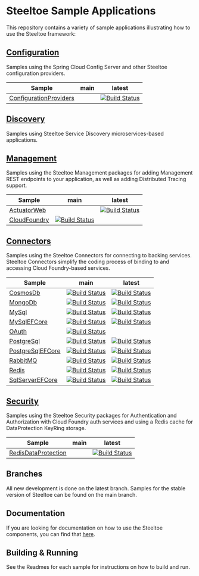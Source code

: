 # Steeltoe Sample Applications

This repository contains a variety of sample applications illustrating how to use the Steeltoe framework:

## [Configuration](Configuration)

Samples using the Spring Cloud Config Server and other Steeltoe configuration providers.

| Sample | main | latest |
| --- | --- | --- |
| [ConfigurationProviders](Configuration/src/ConfigurationProviders) | | [![Build Status](https://dev.azure.com/SteeltoeOSS/Steeltoe/_apis/build/status%2FSamples%2FConfiguration?branchName=latest)](https://dev.azure.com/SteeltoeOSS/Steeltoe/_build/latest?definitionId=73&branchName=latest) |

## [Discovery](Discovery)

Samples using Steeltoe Service Discovery microservices-based applications.

## [Management](Management/src)

Samples using the Steeltoe Management packages for adding Management REST endpoints to your application, as well as adding Distributed Tracing support.

| Sample | main | latest |
| --- | --- | --- |
| [ActuatorWeb](./Management/src/ActuatorWeb/) | | [![Build Status](https://dev.azure.com/SteeltoeOSS/Steeltoe/_apis/build/status/Samples/SteeltoeOSS.Samples%20%5BManagement_CloudFoundry%5D?branchName=latest)](https://dev.azure.com/SteeltoeOSS/Steeltoe/_build/latest?definitionId=23&branchName=latest) |
| [CloudFoundry](Management/src/CloudFoundry) | [![Build Status](https://dev.azure.com/SteeltoeOSS/Steeltoe/_apis/build/status/Samples/SteeltoeOSS.Samples%20%5BManagement_CloudFoundry%5D?branchName=main)](https://dev.azure.com/SteeltoeOSS/Steeltoe/_build/latest?definitionId=23&branchName=main) | |

## [Connectors](Connectors)

Samples using the Steeltoe Connectors for connecting to backing services. Steeltoe Connectors simplify the coding process of binding to and accessing Cloud Foundry-based services.

| Sample | main | latest |
| --- | --- | --- |
| [CosmosDb](Connectors/src/CosmosDb) | [![Build Status](https://dev.azure.com/SteeltoeOSS/Steeltoe/_apis/build/status/Samples/Steeltoe-Samples-Connectors-CosmosDb?branchName=main)](https://dev.azure.com/SteeltoeOSS/Steeltoe/_build/latest?definitionId=69&branchName=main) | [![Build Status](https://dev.azure.com/SteeltoeOSS/Steeltoe/_apis/build/status/Samples/Steeltoe-Samples-Connectors-CosmosDb?branchName=latest)](https://dev.azure.com/SteeltoeOSS/Steeltoe/_build/latest?definitionId=69&branchName=latest) |
| [MongoDb](Connectors/src/MongoDb) | [![Build Status](https://dev.azure.com/SteeltoeOSS/Steeltoe/_apis/build/status/Samples/Steeltoe-Samples-Connectors-MongoDb?branchName=main)](https://dev.azure.com/SteeltoeOSS/Steeltoe/_build/latest?definitionId=70&branchName=main) | [![Build Status](https://dev.azure.com/SteeltoeOSS/Steeltoe/_apis/build/status/Samples/Steeltoe-Samples-Connectors-MongoDb?branchName=latest)](https://dev.azure.com/SteeltoeOSS/Steeltoe/_build/latest?definitionId=70&branchName=latest) |
| [MySql](Connectors/src/MySql) | [![Build Status](https://dev.azure.com/SteeltoeOSS/Steeltoe/_apis/build/status/Samples/Steeltoe-Samples-Connectors-MySql?branchName=main)](https://dev.azure.com/SteeltoeOSS/Steeltoe/_build/latest?definitionId=17&branchName=main) | [![Build Status](https://dev.azure.com/SteeltoeOSS/Steeltoe/_apis/build/status/Samples/Steeltoe-Samples-Connectors-MySql?branchName=latest)](https://dev.azure.com/SteeltoeOSS/Steeltoe/_build/latest?definitionId=17&branchName=latest) |
| [MySqlEFCore](Connectors/src/MySqlEFCore) | [![Build Status](https://dev.azure.com/SteeltoeOSS/Steeltoe/_apis/build/status/Samples/Steeltoe-Samples-Connectors-MySqlEFCore?branchName=main)](https://dev.azure.com/SteeltoeOSS/Steeltoe/_build/latest?definitionId=18&branchName=main) | [![Build Status](https://dev.azure.com/SteeltoeOSS/Steeltoe/_apis/build/status/Samples/Steeltoe-Samples-Connectors-MySqlEFCore?branchName=latest)](https://dev.azure.com/SteeltoeOSS/Steeltoe/_build/latest?definitionId=18&branchName=latest) |
| [OAuth](Connectors/src/OAuth) | [![Build Status](https://dev.azure.com/SteeltoeOSS/Steeltoe/_apis/build/status/Samples/Steeltoe-Samples-Connectors-OAuth?branchName=main)](https://dev.azure.com/SteeltoeOSS/Steeltoe/_build/latest?definitionId=72&branchName=main) | |
| [PostgreSql](Connectors/src/PostgreSql) | [![Build Status](https://dev.azure.com/SteeltoeOSS/Steeltoe/_apis/build/status/Samples/Steeltoe-Samples-Connectors-PostgreSql?branchName=main)](https://dev.azure.com/SteeltoeOSS/Steeltoe/_build/latest?definitionId=21&branchName=main) | [![Build Status](https://dev.azure.com/SteeltoeOSS/Steeltoe/_apis/build/status/Samples/Steeltoe-Samples-Connectors-PostgreSql?branchName=latest)](https://dev.azure.com/SteeltoeOSS/Steeltoe/_build/latest?definitionId=21&branchName=latest) |
| [PostgreSqlEFCore](Connectors/src/PostgreSqlEFCore) | [![Build Status](https://dev.azure.com/SteeltoeOSS/Steeltoe/_apis/build/status/Samples/Steeltoe-Samples-Connectors-PostgreSqlEFCore?branchName=main)](https://dev.azure.com/SteeltoeOSS/Steeltoe/_build/latest?definitionId=22&branchName=main) | [![Build Status](https://dev.azure.com/SteeltoeOSS/Steeltoe/_apis/build/status/Samples/Steeltoe-Samples-Connectors-PostgreSqlEFCore?branchName=latest)](https://dev.azure.com/SteeltoeOSS/Steeltoe/_build/latest?definitionId=22&branchName=latest) |
| [RabbitMQ](Connectors/src/RabbitMQ) | [![Build Status](https://dev.azure.com/SteeltoeOSS/Steeltoe/_apis/build/status/Samples/Steeltoe-Samples-Connectors-RabbitMQ?branchName=main)](https://dev.azure.com/SteeltoeOSS/Steeltoe/_build/latest?definitionId=14&branchName=main) | [![Build Status](https://dev.azure.com/SteeltoeOSS/Steeltoe/_apis/build/status/Samples/Steeltoe-Samples-Connectors-RabbitMQ?branchName=latest)](https://dev.azure.com/SteeltoeOSS/Steeltoe/_build/latest?definitionId=14&branchName=latest) |
| [Redis](Connectors/src/Redis) | [![Build Status](https://dev.azure.com/SteeltoeOSS/Steeltoe/_apis/build/status/Samples/Steeltoe-Samples-Connectors-Redis?branchName=main)](https://dev.azure.com/SteeltoeOSS/Steeltoe/_build/latest?definitionId=20&branchName=main) | [![Build Status](https://dev.azure.com/SteeltoeOSS/Steeltoe/_apis/build/status/Samples/Steeltoe-Samples-Connectors-Redis?branchName=latest)](https://dev.azure.com/SteeltoeOSS/Steeltoe/_build/latest?definitionId=20&branchName=latest) |
| [SqlServerEFCore](Connectors/src/SqlServerEFCore) | [![Build Status](https://dev.azure.com/SteeltoeOSS/Steeltoe/_apis/build/status/Samples/Steeltoe-Samples-Connectors-SqlServerEFCore?branchName=main)](https://dev.azure.com/SteeltoeOSS/Steeltoe/_build/latest?definitionId=71&branchName=main) | [![Build Status](https://dev.azure.com/SteeltoeOSS/Steeltoe/_apis/build/status/Samples/Steeltoe-Samples-Connectors-SqlServerEFCore?branchName=latest)](https://dev.azure.com/SteeltoeOSS/Steeltoe/_build/latest?definitionId=71&branchName=latest) |

## [Security](Security)

Samples using the Steeltoe Security packages for Authentication and Authorization with Cloud Foundry auth services and using a Redis cache for DataProtection KeyRing storage.

| Sample | main | latest |
| --- | --- | --- |
| [RedisDataProtection](Security/src/RedisDataProtection) | | [![Build Status](https://dev.azure.com/SteeltoeOSS/Steeltoe/_apis/build/status%2FSamples%2FSteeltoe-Samples-Security-RedisDataProtection?branchName=latest)](https://dev.azure.com/SteeltoeOSS/Steeltoe/_build/latest?definitionId=74&branchName=latest) |

## Branches

All new development is done on the latest branch. Samples for the stable version of Steeltoe can be found on the main branch.

## Documentation

If you are looking for documentation on how to use the Steeltoe components, you can find that [here](https://steeltoe.io/docs/).

## Building & Running

See the Readmes for each sample for instructions on how to build and run.
